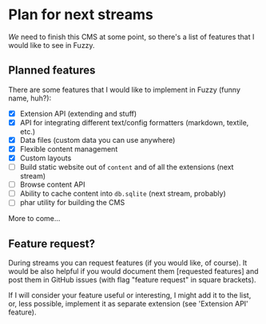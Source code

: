 # Plan for next streams

_We_ need to finish this CMS at some point, so there's a list of features that I would like to see in Fuzzy. 

## Planned features

There are some features that I would like to implement in Fuzzy (funny name, huh?):

- [x] Extension API (extending and stuff)
- [x] API for integrating different text/config formatters (markdown, textile, etc.)
- [x] Data files (custom data you can use anywhere)
- [x] Flexible content management
- [x] Custom layouts
- [ ] Build static website out of `content` and of all the extensions (next stream)
- [ ] Browse content API
- [ ] Ability to cache content into `db.sqlite` (next stream, probably)
- [ ] phar utility for building the CMS

More to come...

## Feature request?

During streams you can request features (if you would like, of course). It would be also helpful if you would document them [requested features] and post them in GitHub issues (with flag "feature request" in square brackets). 

If I will consider your feature useful or interesting, I might add it to the list, or, less possible, implement it as separate extension (see 'Extension API' feature).